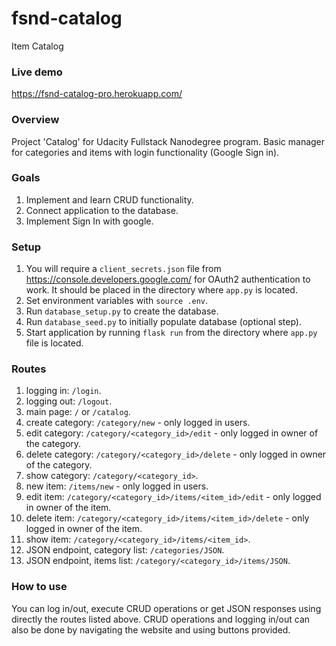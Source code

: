 # fsnd-catalog
Item Catalog

### Live demo
https://fsnd-catalog-pro.herokuapp.com/

### Overview
Project 'Catalog' for Udacity Fullstack Nanodegree program. Basic manager for categories and items with login functionality (Google Sign in).

### Goals
1. Implement and learn CRUD functionality.
2. Connect application to the database.
3. Implement Sign In with google.

### Setup
1. You will require a `client_secrets.json` file from https://console.developers.google.com/ for OAuth2 authentication to work. It should be placed in the directory where `app.py` is located.
2. Set environment variables with `source .env`.
3. Run `database_setup.py` to create the database.
4. Run `database_seed.py` to initially populate database (optional step).
5. Start application by running `flask run` from the directory where `app.py` file is located.

### Routes

1. logging in: `/login`.
2. logging out: `/logout`.
3. main page: `/` or `/catalog`.
4. create category: `/category/new` - only logged in users.
5. edit category: `/category/<category_id>/edit` - only logged in owner of the category.
6. delete category: `/category/<category_id>/delete` - only logged in owner of the category.
7. show category: `/category/<category_id>`.
8. new item: `/items/new` - only logged in users.
9. edit item: `/category/<category_id>/items/<item_id>/edit` - only logged in owner of the item.
10. delete item: `/category/<category_id>/items/<item_id>/delete` - only logged in owner of the item.
11. show item: `/category/<category_id>/items/<item_id>`.
12. JSON endpoint, category list: `/categories/JSON`.
13. JSON endpoint, items list: `/category/<category_id>/items/JSON`.


### How to use

You can log in/out, execute CRUD operations or get JSON responses using directly the routes listed above.
CRUD operations and logging in/out can also be done by navigating the website and using buttons provided.
